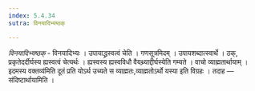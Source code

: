 ```yaml
---
index: 5.4.34
sutra: विनयादिभ्यष्ठक्

---
```

_विनयादिभ्यष्ठक्_ - विनयादिभ्यः । उपायाद्ध्रस्वत्वं चेति । गणसूत्रमिदम् । उपायशब्दात्स्वार्थे । ठक्, प्रकृतेदर्दीर्घस्य ह्यस्वत्वं चेत्यर्थः । ह्यस्वस्य ह्यस्वविधौ वैयथ्र्याद्दीर्घस्येति गम्यते । वाचो व्याह्मतार्थायाम् ।इदमस्य वक्तव्य॑मिति दूतं प्रति योऽर्थ उच्यते स व्याह्मतः,व्याह्मतोऽर्थो यस्या इति विग्रहः । तदाह — संदिष्टार्थायामिति । 
